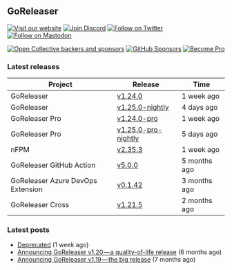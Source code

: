 ## GoReleaser

[![Visit our website](https://img.shields.io/badge/website-4285F4?style=for-the-badge&logo=googlechrome&logoColor=white)](https://goreleaser.com)
[![Join Discord](https://img.shields.io/badge/Discord-5865F2?style=for-the-badge&logo=discord&logoColor=white)](https://discord.gg/RGEBtg8vQ6)
[![Follow on Twitter](https://img.shields.io/badge/twitter-1DA1F2?style=for-the-badge&logo=twitter&logoColor=white)](https://twitter.com/goreleaser)
[![Follow on Mastodon](https://img.shields.io/badge/mastodon-6364FF?style=for-the-badge&logo=mastodon&logoColor=white)](https://fosstodon.org/@goreleaser)

[![Open Collective backers and sponsors](https://img.shields.io/opencollective/all/goreleaser?logo=opencollective&style=for-the-badge)](https://opencollective.com/goreleaser)
[![GitHub Sponsors](https://img.shields.io/github/sponsors/caarlos0?logo=github&style=for-the-badge)](https://github.com/sponsors/caarlos0)
[![Become Pro](https://img.shields.io/badge/pro_license-36A9AE?style=for-the-badge&logo=gumroad&logoColor=white)](https://goreleaser.com/pro)

### Latest releases


| Project                           | Release                                                                                         | Time        |
| --------------------------------- | ----------------------------------------------------------------------------------------------- | ----------- |
| GoReleaser | [v1.24.0](https://github.com/goreleaser/goreleaser/releases/tag/v1.24.0) | 1 week ago |
| GoReleaser | [v1.25.0-nightly](https://github.com/goreleaser/goreleaser/releases/tag/nightly) | 4 days ago |
| GoReleaser Pro | [v1.24.0-pro](https://github.com/goreleaser/goreleaser-pro/releases/tag/v1.24.0-pro) | 1 week ago |
| GoReleaser Pro | [v1.25.0-pro-nightly](https://github.com/goreleaser/goreleaser-pro/releases/tag/nightly) | 5 days ago |
| nFPM | [v2.35.3](https://github.com/goreleaser/nfpm/releases/tag/v2.35.3) | 1 week ago |
| GoReleaser GitHub Action | [v5.0.0](https://github.com/goreleaser/goreleaser-action/releases/tag/v5.0.0) | 5 months ago |
| GoReleaser Azure DevOps Extension | [v0.1.42](https://github.com/goreleaser/goreleaser-azure-devops-extension/releases/tag/v0.1.42) | 3 months ago |
| GoReleaser Cross | [v1.21.5](https://github.com/goreleaser/goreleaser-cross/releases/tag/v1.21.5) | 2 months ago |


### Latest posts
- [Deprecated](https://blog.goreleaser.com/deprecated-2c73be35b208?source=rss----17aa0cbd263f---4) (1 week ago)
- [Announcing GoReleaser v1.20 — a quality-of-life release](https://blog.goreleaser.com/announcing-goreleaser-v1-20-a-quality-of-life-release-1d5f847e87ed?source=rss----17aa0cbd263f---4) (6 months ago)
- [Announcing GoReleaser v1.19 — the big release](https://blog.goreleaser.com/announcing-goreleaser-v1-19-the-big-release-b01565c72658?source=rss----17aa0cbd263f---4) (7 months ago)
